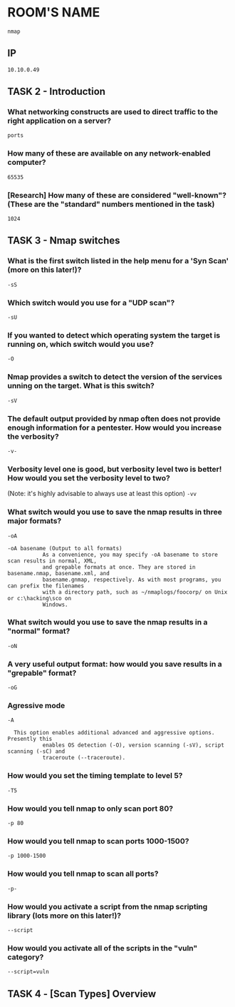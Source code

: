 # ROOM'S NAME
`nmap`

## IP
`10.10.0.49`


## TASK 2 - Introduction

### What networking constructs are used to direct traffic to the right application on a server?
`ports`


### How many of these are available on any network-enabled computer?
`65535`


### [Research] How many of these are considered "well-known"? (These are the "standard" numbers mentioned in the task)
`1024`


## TASK 3 - Nmap switches

### What is the first switch listed in the help menu for a 'Syn Scan' (more on this later!)?
`-sS`


### Which switch would you use for a "UDP scan"?
`-sU`


### If you wanted to detect which operating system the target is running on, which switch would you use?
`-O`


### Nmap provides a switch to detect the version of the services unning on the target. What is this switch?
`-sV`


### The default output provided by nmap often does not provide enough information for a pentester. How would you increase the verbosity?
`-v-`


### Verbosity level one is good, but verbosity level two is better! How would you set the verbosity level to two?
(Note: it's highly advisable to always use at least this option)
`-vv`


### What switch would you use to save the nmap results in three major formats?
`-oA`

```
-oA basename (Output to all formats)
           As a convenience, you may specify -oA basename to store scan results in normal, XML,
           and grepable formats at once. They are stored in basename.nmap, basename.xml, and
           basename.gnmap, respectively. As with most programs, you can prefix the filenames
           with a directory path, such as ~/nmaplogs/foocorp/ on Unix or c:\hacking\sco on
           Windows.
```


### What switch would you use to save the nmap results in a "normal" format?
`-oN`


### A very useful output format: how would you save results in a "grepable" format?
`-oG`

### Agressive mode
`-A`

```
  This option enables additional advanced and aggressive options. Presently this
           enables OS detection (-O), version scanning (-sV), script scanning (-sC) and
           traceroute (--traceroute).
```

### How would you set the timing template to level 5?
`-T5`


### How would you tell nmap to only scan port 80?
`-p 80`


### How would you tell nmap to scan ports 1000-1500?
`-p 1000-1500`

### How would you tell nmap to scan all ports?
`-p-`


### How would you activate a script from the nmap scripting library (lots more on this later!)?
`--script`


### How would you activate all of the scripts in the "vuln" category?
`--script=vuln`


## TASK 4 - [Scan Types] Overview 





